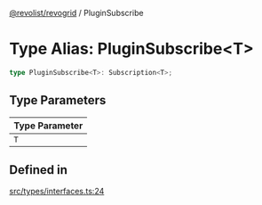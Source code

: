 [@revolist/revogrid](README.md) / PluginSubscribe

# Type Alias: PluginSubscribe\<T\>

```ts
type PluginSubscribe<T>: Subscription<T>;
```

## Type Parameters

| Type Parameter |
| ------ |
| `T` |

## Defined in

[src/types/interfaces.ts:24](https://github.com/revolist/revogrid/blob/786bfc578aeb724125d022c69d878eb830c54a23/src/types/interfaces.ts#L24)
